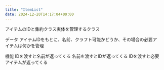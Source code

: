 ```yaml
---
title: "ItemList"
date: 2024-12-20T14:17:04+09:00
---
```

アイテムのIDと集約クラス実体を管理するクラス

データ
アイテムIDをもとに、名前、クラフト可能かどうか、その場合の必要アイテムは何かを管理

機能
IDを渡すと名前が返ってくる
名前を渡すとIDが返ってくる
IDを渡すと必要アイテムが返ってくる
